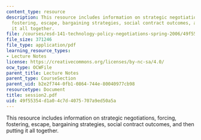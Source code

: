 ```yaml
---
content_type: resource
description: This resource includes information on strategic negotiations, forcing,
  fostering, escape, bargaining strategies, social contract outcomes, and then putting
  it all together.
file: /courses/esd-141-technology-policy-negotiations-spring-2006/49f55354d1a04c7d4075707a9ed50a5a_session2.pdf
file_size: 371246
file_type: application/pdf
learning_resource_types:
- Lecture Notes
license: https://creativecommons.org/licenses/by-nc-sa/4.0/
ocw_type: OCWFile
parent_title: Lecture Notes
parent_type: CourseSection
parent_uid: b2e2f744-0fb1-0864-744e-80040977cb98
resourcetype: Document
title: session2.pdf
uid: 49f55354-d1a0-4c7d-4075-707a9ed50a5a
---
```

This resource includes information on strategic negotiations, forcing, fostering, escape, bargaining strategies, social contract outcomes, and then putting it all together.